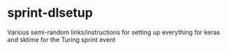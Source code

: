 # sprint-dlsetup
Various semi-random links/instructions for setting up everything for keras and sktime for the Turing sprint event
